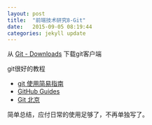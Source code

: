 ```yaml
---
layout: post
title:  "前端技术研究8-Git"
date:   2015-09-05 08:19:44
categories: jekyll update
---
```


从 [Git - Downloads](http://www.git-scm.com/download/) 下载git客户端  


git很好的教程  

* [git 使用简易指南](http://www.bootcss.com/p/git-guide/)
* [GitHub Guides](https://guides.github.com/)  
* [Git 北京](http://book.haoduoshipin.com/gitbeijing/)

简单总结，应付日常的使用足够了，不再单独写了。

